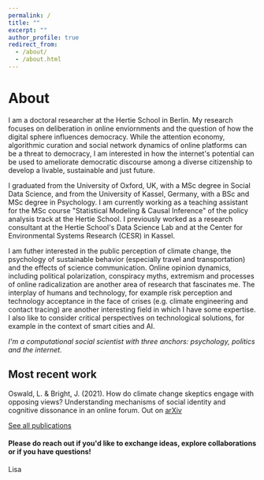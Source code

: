 ```yaml
---
permalink: /
title: ""
excerpt: ""
author_profile: true
redirect_from: 
  - /about/
  - /about.html
---
```


# About

I am a doctoral researcher at the Hertie School in Berlin. My research focuses on deliberation in online enviornments and the question of how the digital sphere influences democracy. While the attention economy, algorithmic curation and social network dynamics of online platforms can be a threat to democracy, I am interested in how the internet's potential can be used to ameliorate democratic discourse among a diverse citizenship to develop a livable, sustainable and just future. 

I graduated from the University of Oxford, UK, with a MSc degree in Social Data Science, and from the University of Kassel, Germany, with a BSc and MSc degree in Psychology. I am currently working as a teaching assistant for the MSc course "Statistical Modeling & Causal Inference" of the policy analysis track at the Hertie School. I previously worked as a research consultant at the Hertie School's Data Science Lab and at the Center for Environmental Systems Research (CESR) in Kassel.

I am futher interested in the public perception of climate change, the psychology of sustainable behavior (especially travel and transportation) and the effects of science communication. Online opinion dynamics, including political polarization, conspiracy myths, extremism and processes of online radicalization are another area of research that fascinates me. The interplay of humans and technology, for example risk perception and technology acceptance in the face of crises (e.g. climate engineering and contact tracing) are another interesting field in which I have some expertise. I also like to consider critical perspectives on technological solutions, for example in the context of smart cities and AI.

*I'm a computational social scientist with three anchors: psychology, politics and the internet.* 

## Most recent work
Oswald, L. & Bright, J. (2021). How do climate change skeptics engage with opposing views? Understanding mechanisms of social identity and cognitive dissonance in an online forum. Out on [arXiv](https://arxiv.org/abs/2102.06516)

[See all publications](https://lfoswald.github.io/publication/)

#### Please do reach out if you'd like to exchange ideas, explore collaborations or if you have questions!  
Lisa
